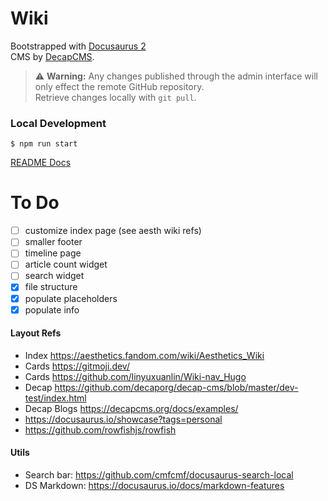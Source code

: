 # Wiki

Bootstrapped with [Docusaurus 2](https://docusaurus.io/)  
CMS by [DecapCMS](https://decapcms.org/).

> ⚠ **Warning:** Any changes published through the admin interface will only effect the remote GitHub repository.  
> Retrieve changes locally with `git pull`.

### Local Development

```
$ npm run start
```

[README Docs](/reference/README.md)

# To Do

- [ ] customize index page (see aesth wiki refs)
- [ ] smaller footer
- [ ] timeline page
- [ ] article count widget
- [ ] search widget
- [x] file structure
- [x] populate placeholders
- [x] populate info

#### Layout Refs

- Index https://aesthetics.fandom.com/wiki/Aesthetics_Wiki
- Cards https://gitmoji.dev/
- Cards https://github.com/linyuxuanlin/Wiki-nav_Hugo
- Decap https://github.com/decaporg/decap-cms/blob/master/dev-test/index.html
- Decap Blogs https://decapcms.org/docs/examples/
- https://docusaurus.io/showcase?tags=personal
- https://github.com/rowfishjs/rowfish

#### Utils

- Search bar: https://github.com/cmfcmf/docusaurus-search-local
- DS Markdown: https://docusaurus.io/docs/markdown-features
